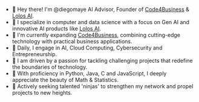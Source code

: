 - 👋 Hey there! I'm @diegomaye AI Advisor, Founder of [Code4Business](https://www.code4business.com/) & [Lolos AI](https://www.lolos.ai/).
- 👀 I specialize in computer and data science with a focus on Gen AI and innovative AI products like [Lolos AI](https://www.lolos.ai/).
- 🌱 I'm currently expanding [Code4Business](https://www.code4business.com/), combining cutting-edge technology with practical business applications.
- 👷 Daily, I engage in AI, Cloud Computing, Cybersecurity and Entrepreneurship.
- 💞️ I am driven by a passion for tackling challenging projects that redefine the boundaries of technology.
- 👾 With proficiency in Python, Java, C and JavaScript, I deeply appreciate the beauty of Math & Statistics.
- 🥋 Actively seeking talented 'ninjas' to strengthen my network and propel projects to new heights.

<!---
diegomaye/diegomaye is a ✨ special ✨ repository because its `README.md` (this file) appears on your GitHub profile.
You can click the Preview link to take a look at your changes.
--->
